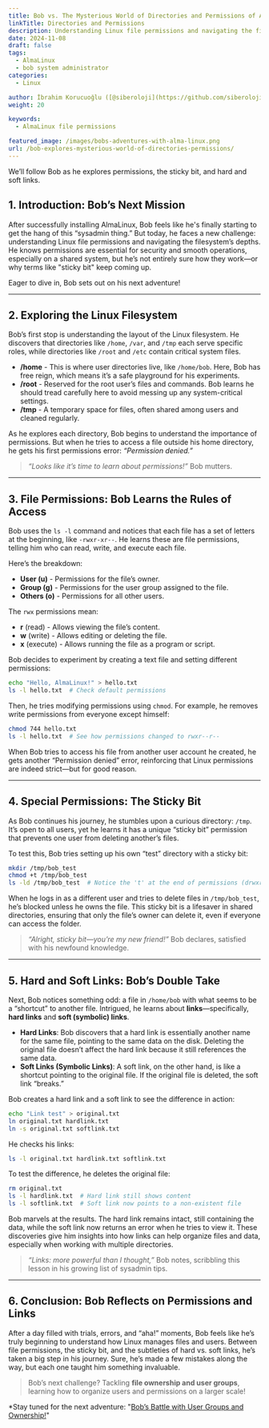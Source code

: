 ```yaml
---
title: Bob vs. The Mysterious World of Directories and Permissions of AlmaLinux
linkTitle: Directories and Permissions
description: Understanding Linux file permissions and navigating the filesystem’s depths.
date: 2024-11-08
draft: false
tags:
  - AlmaLinux
  - bob system administrator
categories:
  - Linux

author: İbrahim Korucuoğlu ([@siberoloji](https://github.com/siberoloji))
weight: 20

keywords:
  - AlmaLinux file permissions

featured_image: /images/bobs-adventures-with-alma-linux.png
url: /bob-explores-mysterious-world-of-directories-permissions/
---
```


We’ll follow Bob as he explores permissions, the sticky bit, and hard and soft links.

## 1. Introduction: Bob’s Next Mission

After successfully installing AlmaLinux, Bob feels like he's finally starting to get the hang of this “sysadmin thing.” But today, he faces a new challenge: understanding Linux file permissions and navigating the filesystem’s depths. He knows permissions are essential for security and smooth operations, especially on a shared system, but he’s not entirely sure how they work—or why terms like "sticky bit" keep coming up.

Eager to dive in, Bob sets out on his next adventure!

---

## 2. Exploring the Linux Filesystem

Bob’s first stop is understanding the layout of the Linux filesystem. He discovers that directories like `/home`, `/var`, and `/tmp` each serve specific roles, while directories like `/root` and `/etc` contain critical system files.

- **/home** - This is where user directories live, like `/home/bob`. Here, Bob has free reign, which means it’s a safe playground for his experiments.
- **/root** - Reserved for the root user’s files and commands. Bob learns he should tread carefully here to avoid messing up any system-critical settings.
- **/tmp** - A temporary space for files, often shared among users and cleaned regularly.

As he explores each directory, Bob begins to understand the importance of permissions. But when he tries to access a file outside his home directory, he gets his first permissions error: *“Permission denied.”*

> *“Looks like it’s time to learn about permissions!”* Bob mutters.

---

## 3. File Permissions: Bob Learns the Rules of Access

Bob uses the `ls -l` command and notices that each file has a set of letters at the beginning, like `-rwxr-xr--`. He learns these are file permissions, telling him who can read, write, and execute each file.

Here’s the breakdown:

- **User (u)** - Permissions for the file’s owner.
- **Group (g)** - Permissions for the user group assigned to the file.
- **Others (o)** - Permissions for all other users.

The `rwx` permissions mean:

- **r** (read) - Allows viewing the file’s content.
- **w** (write) - Allows editing or deleting the file.
- **x** (execute) - Allows running the file as a program or script.

Bob decides to experiment by creating a text file and setting different permissions:

```bash
echo "Hello, AlmaLinux!" > hello.txt
ls -l hello.txt  # Check default permissions
```

Then, he tries modifying permissions using `chmod`. For example, he removes write permissions from everyone except himself:

```bash
chmod 744 hello.txt
ls -l hello.txt  # See how permissions changed to rwxr--r--
```

When Bob tries to access his file from another user account he created, he gets another “Permission denied” error, reinforcing that Linux permissions are indeed strict—but for good reason.

---

## 4. Special Permissions: The Sticky Bit

As Bob continues his journey, he stumbles upon a curious directory: `/tmp`. It’s open to all users, yet he learns it has a unique “sticky bit” permission that prevents one user from deleting another’s files.

To test this, Bob tries setting up his own “test” directory with a sticky bit:

```bash
mkdir /tmp/bob_test
chmod +t /tmp/bob_test
ls -ld /tmp/bob_test  # Notice the 't' at the end of permissions (drwxrwxrwt)
```

When he logs in as a different user and tries to delete files in `/tmp/bob_test`, he’s blocked unless he owns the file. This sticky bit is a lifesaver in shared directories, ensuring that only the file’s owner can delete it, even if everyone can access the folder.

> *“Alright, sticky bit—you’re my new friend!”* Bob declares, satisfied with his newfound knowledge.

---

## 5. Hard and Soft Links: Bob’s Double Take

Next, Bob notices something odd: a file in `/home/bob` with what seems to be a “shortcut” to another file. Intrigued, he learns about **links**—specifically, **hard links** and **soft (symbolic) links**.

- **Hard Links**: Bob discovers that a hard link is essentially another name for the same file, pointing to the same data on the disk. Deleting the original file doesn’t affect the hard link because it still references the same data.
- **Soft Links (Symbolic Links)**: A soft link, on the other hand, is like a shortcut pointing to the original file. If the original file is deleted, the soft link “breaks.”

Bob creates a hard link and a soft link to see the difference in action:

```bash
echo "Link test" > original.txt
ln original.txt hardlink.txt
ln -s original.txt softlink.txt
```

He checks his links:

```bash
ls -l original.txt hardlink.txt softlink.txt
```

To test the difference, he deletes the original file:

```bash
rm original.txt
ls -l hardlink.txt  # Hard link still shows content
ls -l softlink.txt  # Soft link now points to a non-existent file
```

Bob marvels at the results. The hard link remains intact, still containing the data, while the soft link now returns an error when he tries to view it. These discoveries give him insights into how links can help organize files and data, especially when working with multiple directories.

> *“Links: more powerful than I thought,”* Bob notes, scribbling this lesson in his growing list of sysadmin tips.

---

## 6. Conclusion: Bob Reflects on Permissions and Links

After a day filled with trials, errors, and “aha!” moments, Bob feels like he’s truly beginning to understand how Linux manages files and users. Between file permissions, the sticky bit, and the subtleties of hard vs. soft links, he’s taken a big step in his journey. Sure, he’s made a few mistakes along the way, but each one taught him something invaluable.

> Bob’s next challenge? Tackling **file ownership and user groups**, learning how to organize users and permissions on a larger scale!

*Stay tuned for the next adventure: "[Bob’s Battle with User Groups and Ownership!](/bobs-battle-with-alma-linux-user-groups-and-ownership/)"
